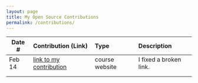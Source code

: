```yaml
---
layout: page
title: My Open Source Contributions
permalink: /contributions/
---
```


<!--
Type of the contribution should be "Wikipedia edit", "OpenStreet Map feature", "Documentation", "Course website", "Blog",
"Browser Add-on", etc.

The description should include a brief summary of what you did.

The link should bring us to a public page that shows your contribution. 

Replace the first row with your own contribution. 

-->





| Date #       | Contribution (Link)  | Type  | Description |
|---|:---|:---|:---|
| Feb 14   | [link to my contribution](https://cs.nyu.edu/~joannakl/ossd_s22/daily.html)    | course website    |   I fixed a broken link.    |
|     |     |     |      |
|     |     |     |      |
